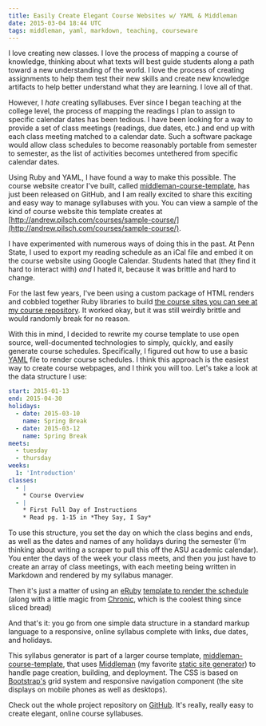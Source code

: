 ```yaml
---
title: Easily Create Elegant Course Websites w/ YAML & Middleman
date: 2015-03-04 18:44 UTC
tags: middleman, yaml, markdown, teaching, courseware
---
```


I love creating new classes. I love the process of mapping a course of knowledge, thinking about what texts will best guide students along a path toward a new understanding of the world. I love the process of creating assignments to help them test their new skills and create new knowledge artifacts to help better understand what they are learning. I love all of that.

However, I *hate* creating syllabuses. Ever since I began teaching at the college level, the process of mapping the readings I plan to assign to specific calendar dates has been tedious. I have been looking for a way to provide a set of class meetings (readings, due dates, etc.) and end up with each class meeting matched to a calendar date. Such a software package would allow class schedules to become reasonably portable from semester to semester, as the list of activities becomes untethered from specific calendar dates.

Using Ruby and YAML, I have found a way to make this possible. The course website creator I've built, called [middleman-course-template](https://github.com/oncomouse/middleman-course-template), has just been released on GitHub, and I am really excited to share this exciting and easy way to manage syllabuses with you. You can view a sample of the kind of course website this template creates at [http://andrew.pilsch.com/courses/sample-course/](http://andrew.pilsch.com/courses/sample-course/).

I have experimented with numerous ways of doing this in the past. At Penn State, I used to export my reading schedule as an iCal file and embed it on the course website using Google Calendar. Students hated that (they find it hard to interact with) *and* I hated it, because it was brittle and hard to change.

For the last few years, I've been using a custom package of HTML renders and cobbled together Ruby libraries to build [the course sites you can see at my course repository](http://andrew.pilsch.com/courses). It worked okay, but it was still weirdly brittle and would randomly break for no reason.

With this in mind, I decided to rewrite my course template to use open source, well-documented technologies to simply, quickly, and easily generate course schedules. Specifically, I figured out how to use a basic [YAML](http://yaml.org) file to render course schedules. I think this approach is the easiest way to create course webpages, and I think you will too. Let's take a look at the data structure I use:

~~~ yaml
start: 2015-01-13
end: 2015-04-30
holidays:
  - date: 2015-03-10
    name: Spring Break
  - date: 2015-03-12
    name: Spring Break
meets:
  - tuesday
  - thursday
weeks:
  1: 'Introduction'
classes:
  - |
    * Course Overview
  - |
    * First Full Day of Instructions
    * Read pg. 1-15 in *They Say, I Say*
~~~

To use this structure, you set the day on which the class begins and ends, as well as the dates and names of any holidays during the semester (I'm thinking about writing a scraper to pull this off the ASU academic calendar). You enter the days of the week your class meets, and then you just have to create an array of class meetings, with each meeting being written in Markdown and rendered by my syllabus manager.

Then it's just a matter of using an [eRuby](https://en.wikipedia.org/wiki/ERuby) [template to render the schedule](https://github.com/oncomouse/middleman-course-template/blob/master/source/schedule.html.erb) (along with a little magic from [Chronic](https://github.com/mojombo/chronic), which is the coolest thing since sliced bread)

And that's it: you go from one simple data structure in a standard markup language to a responsive, online syllabus complete with links, due dates, and holidays.

This syllabus generator is part of a larger course template, [middleman-course-template](https://github.com/oncomouse/middleman-course-template), that uses [Middleman](https://middlemanapp.com/) (my favorite [static site generator](https://staticsitegenerators.net/)) to handle page creation, building, and deployment. The CSS is based on [Bootstrap's](http://getbootstrap.com/) grid system and responsive navigation component (the site displays on mobile phones as well as desktops).

Check out the whole project repository on [GitHub](https://github.com/oncomouse/middleman-course-template). It's really, really easy to create elegant, online course syllabuses.